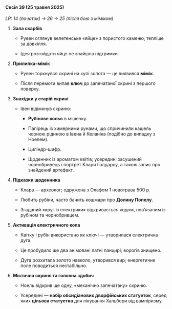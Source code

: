 #### Сесія 39 (25 травня 2025)

_LP: 14 (початок) → 26 → 25 (після бою з міміком)_

1. **Зала скарбів**
    
    - Рувен оглянув велетенське «яйце» з пористого каменю, тепліше за довкілля.
        
    - Ідея розгойдати яйце не знайшла підтримки.
        
2. **Прилипка-мімік**
    
    - Рувен торкнувся скрині на купі золота — це виявився **мімік**.
        
    - Після перемоги випав **ключ** до запечатаної скрині з першого поверху.
        
3. **Знахідки у старій скрині**
    
    - Івен відімкнув скриню:
        
        - **Рубінове кольє** в мішечку.
            
        - Папірець із химерними рунами, що спричинили кашель чорною рідиною в Івена й Келаніка (подібно до випадку з Ноелем).
            
        - Циліндр-шифр.
            
        - Щоденник із ароматом квітів; усередині засушений чорнобривець і портрет Клари Голдароу, а також запис про знайдений артефакт.
            
4. **Підказки щоденника**
    
    - Клара — археолог; одружена з Олафом 1 новотрава 500 р.
        
    - Любить рубіни, часто бачить кошмари про **Долину Попелу**.
        
    - Згаданий «круг із електрики» відкривається кодом, пов’язаним із рубіном та чорнобривцем.
        
5. **Активація електричного кола**
    
    - Квітку і рубін використано як ключі — утворилася електрична дуга.
        
    - Це пробудило ще два анімовані латні панцирі; ворогів знищено.
        
    - Дуга розхитала золото навколо, утворився вир; енергетичне поле поводиться нестабільно.
        
6. **Містична скриня та головна здобич**
    
    - Ноель відкрив ще одну, «механічно запечатану» скриню.
        
    - Усередині — **набір обсидіанових дворфійських статуеток**, серед яких **цільова статуетка** для лікування Хальбери від вампіризму.